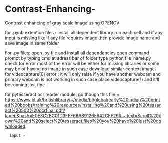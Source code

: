 # Contrast-Enhancing-
Contrast enhancing of gray scale image using OPENCV 

for .pynb extention files :
			install all dependent library
			run each cell and if any input is missing like if any file requires image then provide image name and save image in same folder
				

For .py files:
			open .py file and install all dependencies
			open command prompt by typing cmd at adress bar of folder
			type python file_name.py
			check for error most of the error will be either for missing libraries or some may be of having no  image in such case download similar context image.
			for videocapture(0) error : it will only raise if you have another webcam and primary webcam is not working in such case
			place videocapture(1) and it'll be running just fine

for pytesseract ocr reader module:
			go though this file =	https://www.bl.uk/britishlibrary/~/media/bl/global/early%20indian%20printed%20books/training%20resources/installing%20and%20using%20tesseract%20500%20ocrfinal.pdf?la=en&hash=E0E8C2BC01D3FFF68A891265642CFF29#:~:text=Scroll%20down%20and%20select%20tesseract,files%20you%20have%20just%20downloaded.
      
      input - 
